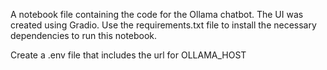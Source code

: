 A notebook file containing the code for the Ollama chatbot. The UI was created using Gradio. Use the requirements.txt file to install the necessary dependencies to run this notebook. 

Create a .env file that includes the url for OLLAMA_HOST
